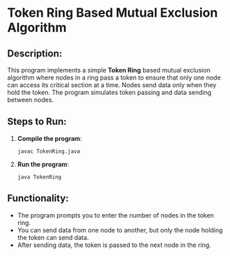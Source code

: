 # Token Ring Based Mutual Exclusion Algorithm

## Description:

This program implements a simple **Token Ring** based mutual exclusion algorithm where nodes in a ring pass a token to ensure that only one node can access its critical section at a time. Nodes send data only when they hold the token. The program simulates token passing and data sending between nodes.

## Steps to Run:

1. **Compile the program**:

   ```
   javac TokenRing.java
   ```

2. **Run the program**:

   ```
   java TokenRing
   ```

## Functionality:

* The program prompts you to enter the number of nodes in the token ring.
* You can send data from one node to another, but only the node holding the token can send data.
* After sending data, the token is passed to the next node in the ring.

